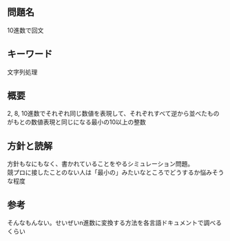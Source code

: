 ## 問題名
10進数で回文
## キーワード
文字列処理
## 概要
2, 8, 10進数でそれぞれ同じ数値を表現して、それぞれすべて逆から並べたものがもとの数値表現と同じになる最小の10以上の整数
## 方針と読解
方針もなにもなく、書かれていることをやるシミュレーション問題。</br>
競プロに接したことのない人は「最小の」みたいなところでどうするか悩みそうな程度

## 参考
そんなもんない。せいぜいn進数に変換する方法を各言語ドキュメントで調べるくらい

